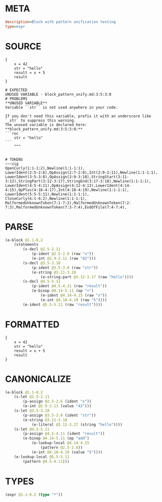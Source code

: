 # META
~~~ini
description=Block with pattern unification testing
type=expr
~~~
# SOURCE
~~~roc
{
    x = 42
    str = "hello"
    result = x + 5
    result
}
~~~
~~~
# EXPECTED
UNUSED VARIABLE - block_pattern_unify.md:3:5:3:8
# PROBLEMS
**UNUSED VARIABLE**
Variable ``str`` is not used anywhere in your code.

If you don't need this variable, prefix it with an underscore like `_str` to suppress this warning.
The unused variable is declared here:
**block_pattern_unify.md:3:5:3:8:**
```roc
    str = "hello"
```
    ^^^


# TOKENS
~~~zig
OpenCurly(1:1-1:2),Newline(1:1-1:1),
LowerIdent(2:5-2:6),OpAssign(2:7-2:8),Int(2:9-2:11),Newline(1:1-1:1),
LowerIdent(3:5-3:8),OpAssign(3:9-3:10),StringStart(3:11-3:12),StringPart(3:12-3:17),StringEnd(3:17-3:18),Newline(1:1-1:1),
LowerIdent(4:5-4:11),OpAssign(4:12-4:13),LowerIdent(4:14-4:15),OpPlus(4:16-4:17),Int(4:18-4:19),Newline(1:1-1:1),
LowerIdent(5:5-5:11),Newline(1:1-1:1),
CloseCurly(6:1-6:2),Newline(1:1-1:1),
MalformedUnknownToken(7:1-7:2),MalformedUnknownToken(7:2-7:3),MalformedUnknownToken(7:3-7:4),EndOfFile(7:4-7:4),
~~~
# PARSE
~~~clojure
(e-block @1.1-6.2
	(statements
		(s-decl @2.5-2.11
			(p-ident @2.5-2.6 (raw "x"))
			(e-int @2.9-2.11 (raw "42")))
		(s-decl @3.5-3.18
			(p-ident @3.5-3.8 (raw "str"))
			(e-string @3.11-3.18
				(e-string-part @3.12-3.17 (raw "hello"))))
		(s-decl @4.5-5.11
			(p-ident @4.5-4.11 (raw "result"))
			(e-binop @4.14-5.11 (op "+")
				(e-ident @4.14-4.15 (raw "x"))
				(e-int @4.18-4.19 (raw "5"))))
		(e-ident @5.5-5.11 (raw "result"))))
~~~
# FORMATTED
~~~roc
{
	x = 42
	str = "hello"
	result = x + 5
	result
}
~~~
# CANONICALIZE
~~~clojure
(e-block @1.1-6.2
	(s-let @2.5-2.11
		(p-assign @2.5-2.6 (ident "x"))
		(e-int @2.9-2.11 (value "42")))
	(s-let @3.5-3.18
		(p-assign @3.5-3.8 (ident "str"))
		(e-string @3.11-3.18
			(e-literal @3.12-3.17 (string "hello"))))
	(s-let @4.5-5.11
		(p-assign @4.5-4.11 (ident "result"))
		(e-binop @4.14-5.11 (op "add")
			(e-lookup-local @4.14-4.15
				(pattern @2.5-2.6))
			(e-int @4.18-4.19 (value "5"))))
	(e-lookup-local @5.5-5.11
		(pattern @4.5-4.11)))
~~~
# TYPES
~~~clojure
(expr @1.1-6.2 (type "*"))
~~~
